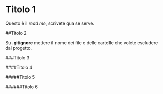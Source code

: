 # Titolo 1

Questo è il _read me_, scrivete qua se serve.

##Titolo 2

Su __.gitignore__ mettere il nome dei file e delle cartelle che volete escludere
dal progetto.

###Titolo 3

####Titolo 4

#####Titolo 5

######Titolo 6
